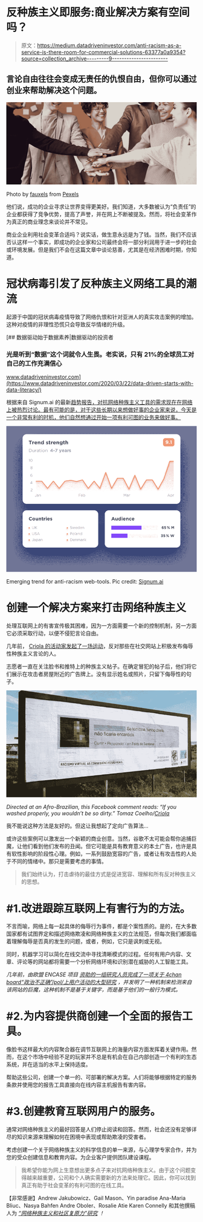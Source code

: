 # 反种族主义即服务:商业解决方案有空间吗？

> 原文：<https://medium.datadriveninvestor.com/anti-racism-as-a-service-is-there-room-for-commercial-solutions-63377a0a9354?source=collection_archive---------9----------------------->

## 言论自由往往会变成无责任的仇恨自由，但你可以通过创业来帮助解决这个问题。

![](img/3284885dca36750cda40c28695413c1e.png)

Photo by [fauxels](https://www.pexels.com/@fauxels?utm_content=attributionCopyText&utm_medium=referral&utm_source=pexels) from [Pexels](https://www.pexels.com/photo/photo-of-people-holding-each-other-s-hands-3184424/?utm_content=attributionCopyText&utm_medium=referral&utm_source=pexels)

他们说，成功的企业寻求让世界变得更美好。我们知道，大多数被认为“负责任”的企业都获得了竞争优势，提高了声誉，并在网上不断被提及。然而，将社会变革作为真正的商业理念来谈论并不常见。

商业企业利用社会变革合适吗？说实话，做生意永远是为了钱。当然，我们不应该否认这样一个事实，即成功的企业家和公司最终会将一部分利润用于进一步的社会或环境发展。但是我们不会在这篇文章中谈论慈善，尤其是在经济困难时期，你知道。

# 冠状病毒引发了反种族主义网络工具的潮流

起源于中国的冠状病毒疫情导致了网络仇恨和针对亚洲人的真实攻击案例的增加。这种对疫情的非理性恐慌只会导致反华情绪的升级。

[](https://www.datadriveninvestor.com/2020/03/22/data-driven-starts-with-data-literacy/) [## 数据驱动始于数据素养|数据驱动的投资者

### 光是听到“数据”这个词就令人生畏。老实说，只有 21%的全球员工对自己的工作充满信心

www.datadriveninvestor.com](https://www.datadriveninvestor.com/2020/03/22/data-driven-starts-with-data-literacy/) 

根据来自 Signum.ai 的最新[趋势报告，对抗网络种族主义工具的需求现在在网络上被热烈讨论。最有可能的是，对于这些长期以来想做好事的企业家来说，今天是一个非常有利的时机，他们自然想通过开始一项有利可图的业务来做好事。](https://signum.ai/)

![](img/10b32d0cf4436c992aa625faffa4bee0.png)

Emerging trend for anti-racism web-tools. Pic credit: [Signum.ai](https://signum.ai)

# 创建一个解决方案来打击网络种族主义

处理互联网上的有害宣传极其困难，因为一方面需要一个新的控制机制，另一方面它必须采取行动，以便不侵犯言论自由。

几年前， [Criola 的活动家发起了一场运动](https://www.engadget.com/2015-11-30-racist-comments-billboards-brazil-criola.html)，反对那些在社交网站上积极发布侮辱性种族主义言论的人。

志愿者一直在关注脸书和推特上的种族主义帖子。在确定冒犯的帖子后，他们将它们展示在攻击者房屋附近的广告牌上。没有显示姓名或照片，只留下侮辱性的句子。

![](img/f3f495446863c52472f11229810e872a.png)

*Directed at an Afro-Brazilian, this Facebook comment reads: “If you washed properly, you wouldn’t be so dirty.” Tomaz Coelho/*[*Criola*](https://criola.org.br)

我不能说这种方法是友好的。但这让我想起了定向广告算法…

或许这些案例可以激发出一个新颖的商业创意。当然，谷歌不太可能会帮你追捕巨魔，让他们看到他们发布的丑闻。但它可能是具有教育意义的本土广告，也许是具有软性影响的阶段性心理。例如，一系列鼓励宽容的广告，或者让有攻击性的人处于不同的情绪中。那只是需要考虑的事情。

> 我们始终认为，打击虐待的最佳方式是促进宽容、理解和所有反对种族主义的思想。

# #1.改进跟踪互联网上有害行为的方法。

不言而喻，网络上每一起具体的侮辱行为事件，都是个案性质的。是的，在大多数国家都有试图界定和描述网络欺凌和网络种族主义的立法规范，但每次我们都面临着理解侮辱是否真的发生的问题，或者，例如，它只是讽刺或无视。

同时，机器学习可以简化在线交流中寻找清晰模式的过程。任何有用户内容、文章、评论等的网站都将需要一个分析网络环境和识别潜在威胁的人工智能工具。

*几年前，由欧盟 ENCASE 项目* [*资助的一组研究人员完成了一项关于 4chan board“政治不正确”/pol/上用户活动的大型研究*](https://www.vice.com/en_us/article/9a3g97/block-4chan-to-stop-the-alt-right-from-spreading-racist-memes-scientists-say) *，并发明了一种机制来检测来自该网站的巨魔，这种机制不是基于关键字，而是基于他们的一般行为模式。*

# #2.为内容提供商创建一个全面的报告工具。

像脸书这样最大的内容聚合器在调节互联网上的海量内容方面发挥着关键作用。然而，在这个市场中经验不足的玩家并不总是有机会在自己内部创造一个有利的生态系统，并在适当的水平上保持适度。

帮助这些公司，创建一个单一的、可部署的解决方案。人们将能够根据特定的服务条款并使用您的报告工具直接向在线内容主机报告有害内容。

# #3.创建教育互联网用户的服务。

通常对网络种族主义的最好回答是人们停止阅读和回答。然而，社会还没有足够详尽的知识来源来理解如何在困境中表现或帮助欺凌的受害者。

考虑创建一个关于网络种族主义的科学信息的单一来源，与心理学专家合作，并为您的受众创建信息和教育内容。为企业客户提供团队建设课程。

> 我希望你能为网上生意想出更多点子来对抗网络种族主义。由于这个问题变得越来越重要，公司和个人确实需要新的方法来处理它。因此，你可以找到真正有助于社会变革的有利可图的在线工具。

【非常感谢】Andrew Jakubowicz、Gail Mason、Yin paradise Ana-Maria Bliuc、Nasya Bahfen Andre Oboler、Rosalie Atie Karen Connelly 和其他撰稿人为 [*“网络种族主义和社区复原力”研究*](https://www.palgrave.com/gp/book/9783319643878) *！*